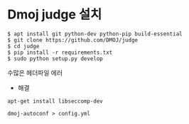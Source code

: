 # Dmoj judge 설치

```
$ apt install git python-dev python-pip build-essential
$ git clone https://github.com/DMOJ/judge
$ cd judge
$ pip install -r requirements.txt
$ sudo python setup.py develop
```

수많은 헤더파일 에러


- 해결

```
apt-get install libseccomp-dev
```

```
dmoj-autoconf > config.yml
```
